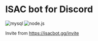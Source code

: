 # ISAC bot for Discord

![mysql](https://img.shields.io/badge/mysql-v%3E8-green?logo=mysql) ![node.js](https://img.shields.io/badge/mysql-v%3E15-green?logo=node.js)

Invite from 
https://isacbot.gg/invite
